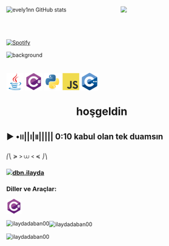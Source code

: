 #          
![evely1nn GitHub stats](https://github-readme-stats.vercel.app/api/?username=ilaydadaban00&show_icons=false&title_color=8b658b&icon_color=8b658b&text_color=8b658b&bg_color=000)
<img width="40%" align="right" src="https://count.getloli.com/get/@:ilaydadaban00?theme=rule34"> 

<br>
<div>
  
#

<a href="https://open.spotify.com/user/31lnn6iv3gugv4kpc2mjusnwv7cq"><img src="https://spotify-now-playing-carol42.vercel.app/api/spotify" alt=" Spotify" ></a>


<img width="50%" align="center" src="https://cdn.pfps.gg/banners/4173-girl-with-a-sword-banner.gif" alt="background">

#

<img width="9%" align="center" src="https://raw.githubusercontent.com/devicons/devicon/master/icons/java/java-original.svg" alt="background">
<img width="9%" align="center" src="https://raw.githubusercontent.com/devicons/devicon/master/icons/csharp/csharp-original.svg" alt="background">
<img width="9%" align="center" src="https://raw.githubusercontent.com/devicons/devicon/master/icons/python/python-original.svg" alt="background">
<img width="9%" align="center" src="https://raw.githubusercontent.com/devicons/devicon/master/icons/javascript/javascript-original.svg" alt="background">
<img width="9%" align="center" src="https://raw.githubusercontent.com/devicons/devicon/master/icons/cplusplus/cplusplus-original.svg" alt="background">

#




<h1 align="center">hoşgeldin</h1>
<h2>▶︎ •၊၊||၊|။||||| 0:10 kabul olan tek duamsın</h2>
⎛⎝ ≽  >  ⩊   < ≼ ⎠⎞


<h3 align="ig takip ettt:</h3>
<p align="left">
<a href="https://instagram.com/dbn.ilayda" target="blank"><img align="center" src="https://raw.githubusercontent.com/rahuldkjain/github-profile-readme-generator/master/src/images/icons/Social/instagram.svg" alt="dbn.ilayda" height="30" width="40" /></a>
</p>

<h3 align="left">Diller ve Araçlar:</h3>
<p align="left"> <a href="https://www.w3schools.com/cs/" target="_blank" rel="noreferrer"> <img src="https://raw.githubusercontent.com/devicons/devicon/master/icons/csharp/csharp-original.svg" alt="csharp" width="40" height="40"/> </a> </p>

<p><img align="left" src="https://github-readme-stats.vercel.app/api/top-langs?username=ilaydadaban00&show_icons=true&locale=tr&layout=compact" alt="ilaydadaban00" /></p>

<p> <img align="center" src="https://github-readme-stats.vercel.app/api?username=ilaydadaban00&show_icons=true&locale=tr" alt="ilaydadaban00" /></p>

<p><img align="center" src="https://github-readme-streak-stats.herokuapp.com/?user=ilaydadaban00&" alt="ilaydadaban00" /></p>
